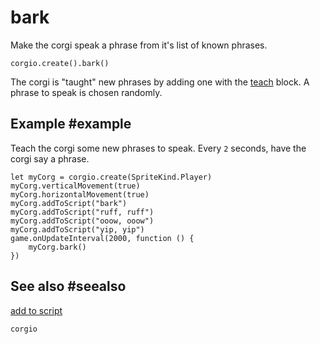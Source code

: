# bark

Make the corgi speak a phrase from it's list of known phrases.

```sig
corgio.create().bark()
```

The corgi is "taught" new phrases by adding one with the [teach](/reference/corgio/add-to-script) block. A phrase to speak is chosen randomly.

## Example #example

Teach the corgi some new phrases to speak. Every `2` seconds, have the corgi say a phrase.

```blocks
let myCorg = corgio.create(SpriteKind.Player)
myCorg.verticalMovement(true)
myCorg.horizontalMovement(true)
myCorg.addToScript("bark")
myCorg.addToScript("ruff, ruff")
myCorg.addToScript("ooow, ooow")
myCorg.addToScript("yip, yip")
game.onUpdateInterval(2000, function () {
    myCorg.bark()
})
```

## See also #seealso

[add to script](/reference/corgio/add-to-script)

```package
corgio
```